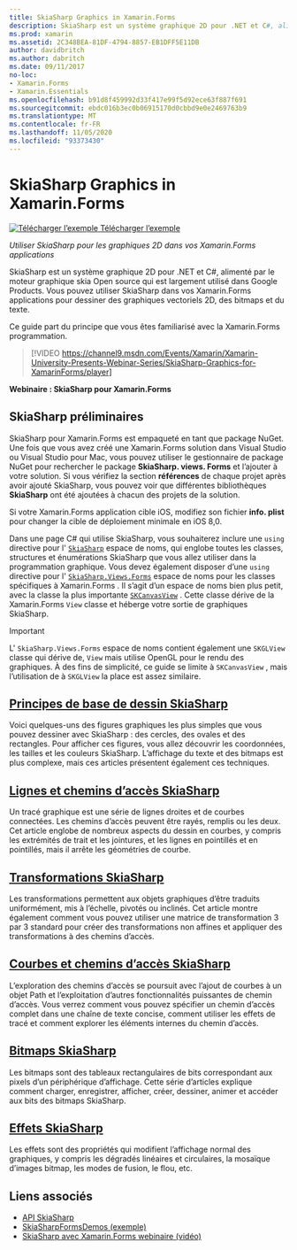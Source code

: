 ```yaml
---
title: SkiaSharp Graphics in Xamarin.Forms
description: SkiaSharp est un système graphique 2D pour .NET et C#, alimenté par le moteur graphique skia Open source qui est largement utilisé dans Google Products. Ce guide explique comment utiliser SkiaSharp pour les graphiques 2D dans vos Xamarin.Forms applications.
ms.prod: xamarin
ms.assetid: 2C348BEA-81DF-4794-8857-EB1DFF5E11DB
author: davidbritch
ms.author: dabritch
ms.date: 09/11/2017
no-loc:
- Xamarin.Forms
- Xamarin.Essentials
ms.openlocfilehash: b91d8f459992d33f417e99f5d92ece63f887f691
ms.sourcegitcommit: ebdc016b3ec0b06915170d0cbbd9e0e2469763b9
ms.translationtype: MT
ms.contentlocale: fr-FR
ms.lasthandoff: 11/05/2020
ms.locfileid: "93373430"
---
```

# <a name="skiasharp-graphics-in-no-locxamarinforms"></a>SkiaSharp Graphics in Xamarin.Forms

[![Télécharger l’exemple](~/media/shared/download.png) Télécharger l’exemple](/samples/xamarin/xamarin-forms-samples/skiasharpforms-demos)

_Utiliser SkiaSharp pour les graphiques 2D dans vos Xamarin.Forms applications_

SkiaSharp est un système graphique 2D pour .NET et C#, alimenté par le moteur graphique skia Open source qui est largement utilisé dans Google Products. Vous pouvez utiliser SkiaSharp dans vos Xamarin.Forms applications pour dessiner des graphiques vectoriels 2D, des bitmaps et du texte.

Ce guide part du principe que vous êtes familiarisé avec la Xamarin.Forms programmation.

> [!VIDEO https://channel9.msdn.com/Events/Xamarin/Xamarin-University-Presents-Webinar-Series/SkiaSharp-Graphics-for-XamarinForms/player]

**Webinaire : SkiaSharp pour Xamarin.Forms**

## <a name="skiasharp-preliminaries"></a>SkiaSharp préliminaires

SkiaSharp pour Xamarin.Forms est empaqueté en tant que package NuGet. Une fois que vous avez créé une Xamarin.Forms solution dans Visual Studio ou Visual Studio pour Mac, vous pouvez utiliser le gestionnaire de package NuGet pour rechercher le package **SkiaSharp. views. Forms** et l’ajouter à votre solution. Si vous vérifiez la section **références** de chaque projet après avoir ajouté SkiaSharp, vous pouvez voir que différentes bibliothèques **SkiaSharp** ont été ajoutées à chacun des projets de la solution.

Si votre Xamarin.Forms application cible iOS, modifiez son fichier **info. plist** pour changer la cible de déploiement minimale en iOS 8,0.

Dans une page C# qui utilise SkiaSharp, vous souhaiterez inclure une `using` directive pour l' [`SkiaSharp`](xref:SkiaSharp) espace de noms, qui englobe toutes les classes, structures et énumérations SkiaSharp que vous allez utiliser dans la programmation graphique. Vous devez également disposer d’une `using` directive pour l' [`SkiaSharp.Views.Forms`](xref:SkiaSharp.Views.Forms) espace de noms pour les classes spécifiques à Xamarin.Forms . Il s’agit d’un espace de noms bien plus petit, avec la classe la plus importante [`SKCanvasView`](xref:SkiaSharp.Views.Forms.SKCanvasView) . Cette classe dérive de la Xamarin.Forms `View` classe et héberge votre sortie de graphiques SkiaSharp.

> [!IMPORTANT]
> L' `SkiaSharp.Views.Forms` espace de noms contient également une `SKGLView` classe qui dérive de, `View` mais utilise OpenGL pour le rendu des graphiques. À des fins de simplicité, ce guide se limite à `SKCanvasView` , mais l’utilisation de à `SKGLView` la place est assez similaire.

## <a name="skiasharp-drawing-basics"></a>[Principes de base de dessin SkiaSharp](basics/index.md)

Voici quelques-uns des figures graphiques les plus simples que vous pouvez dessiner avec SkiaSharp : des cercles, des ovales et des rectangles. Pour afficher ces figures, vous allez découvrir les coordonnées, les tailles et les couleurs SkiaSharp. L’affichage du texte et des bitmaps est plus complexe, mais ces articles présentent également ces techniques.

## <a name="skiasharp-lines-and-paths"></a>[Lignes et chemins d’accès SkiaSharp](paths/index.md)

Un tracé graphique est une série de lignes droites et de courbes connectées. Les chemins d’accès peuvent être rayés, remplis ou les deux. Cet article englobe de nombreux aspects du dessin en courbes, y compris les extrémités de trait et les jointures, et les lignes en pointillés et en pointillés, mais il arrête les géométries de courbe.

## <a name="skiasharp-transforms"></a>[Transformations SkiaSharp](transforms/index.md)

Les transformations permettent aux objets graphiques d’être traduits uniformément, mis à l’échelle, pivotés ou inclinés. Cet article montre également comment vous pouvez utiliser une matrice de transformation 3 par 3 standard pour créer des transformations non affines et appliquer des transformations à des chemins d’accès.

## <a name="skiasharp-curves-and-paths"></a>[Courbes et chemins d’accès SkiaSharp](curves/index.md)

L’exploration des chemins d’accès se poursuit avec l’ajout de courbes à un objet Path et l’exploitation d’autres fonctionnalités puissantes de chemin d’accès. Vous verrez comment vous pouvez spécifier un chemin d’accès complet dans une chaîne de texte concise, comment utiliser les effets de tracé et comment explorer les éléments internes du chemin d’accès.

## <a name="skiasharp-bitmaps"></a>[Bitmaps SkiaSharp](bitmaps/index.md)

Les bitmaps sont des tableaux rectangulaires de bits correspondant aux pixels d’un périphérique d’affichage. Cette série d’articles explique comment charger, enregistrer, afficher, créer, dessiner, animer et accéder aux bits des bitmaps SkiaSharp.

## <a name="skiasharp-effects"></a>[Effets SkiaSharp](effects/index.md)

Les effets sont des propriétés qui modifient l’affichage normal des graphiques, y compris les dégradés linéaires et circulaires, la mosaïque d’images bitmap, les modes de fusion, le flou, etc.

## <a name="related-links"></a>Liens associés

- [API SkiaSharp](/dotnet/api/skiasharp)
- [SkiaSharpFormsDemos (exemple)](/samples/xamarin/xamarin-forms-samples/skiasharpforms-demos)
- [SkiaSharp avec Xamarin.Forms webinaire (vidéo)](https://channel9.msdn.com/Events/Xamarin/Xamarin-University-Presents-Webinar-Series/SkiaSharp-Graphics-for-XamarinForms)